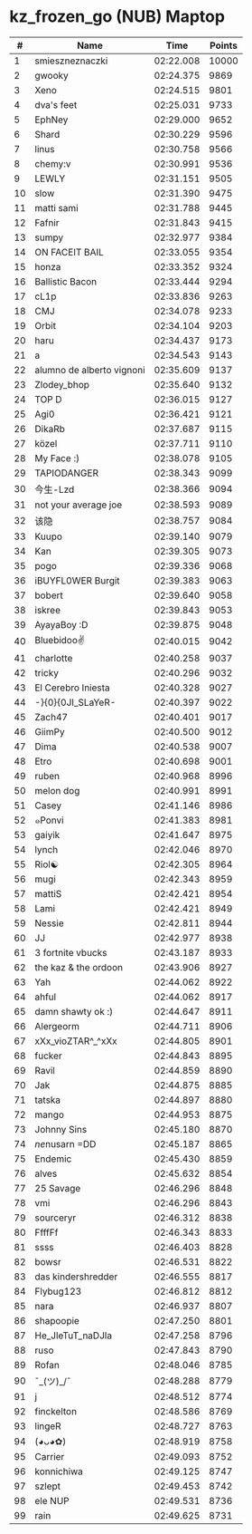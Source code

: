 # kz_frozen_go (NUB) Maptop

|  # | Name | Time | Points |
|-------------- | -------------- | -------------- | -------------- | 
| 1 | smieszneznaczki | 02:22.008 | 10000 | 
| 2 | gwooky | 02:24.375 | 9869 | 
| 3 | Xeno | 02:24.515 | 9801 | 
| 4 | dva's feet | 02:25.031 | 9733 | 
| 5 | EphNey | 02:29.000 | 9652 | 
| 6 | Shard | 02:30.229 | 9596 | 
| 7 | linus | 02:30.758 | 9566 | 
| 8 | chemy:v | 02:30.991 | 9536 | 
| 9 | LEWLY | 02:31.151 | 9505 | 
| 10 | slow | 02:31.390 | 9475 | 
| 11 | matti sami | 02:31.788 | 9445 | 
| 12 | Fafnir | 02:31.843 | 9415 | 
| 13 | sumpy | 02:32.977 | 9384 | 
| 14 | ON FACEIT BAIL | 02:33.055 | 9354 | 
| 15 | honza | 02:33.352 | 9324 | 
| 16 | Ballistic Bacon | 02:33.444 | 9294 | 
| 17 | cL1p | 02:33.836 | 9263 | 
| 18 | CMJ | 02:34.078 | 9233 | 
| 19 | Orbit | 02:34.104 | 9203 | 
| 20 | haru | 02:34.437 | 9173 | 
| 21 | a | 02:34.543 | 9143 | 
| 22 | alumno de alberto vignoni | 02:35.609 | 9137 | 
| 23 | Zlodey_bhop | 02:35.640 | 9132 | 
| 24 | TOP D | 02:36.015 | 9127 | 
| 25 | Agi0 | 02:36.421 | 9121 | 
| 26 | DikaRb | 02:37.687 | 9115 | 
| 27 | közel | 02:37.711 | 9110 | 
| 28 | My Face :) | 02:38.078 | 9105 | 
| 29 | TAPIODANGER | 02:38.343 | 9099 | 
| 30 | 今生-Lzd | 02:38.366 | 9094 | 
| 31 | not your average joe | 02:38.593 | 9089 | 
| 32 | 该隐 | 02:38.757 | 9084 | 
| 33 | Kuupo | 02:39.140 | 9079 | 
| 34 | Kan | 02:39.305 | 9073 | 
| 35 | pogo | 02:39.336 | 9068 | 
| 36 | iBUYFL0WER Burgit | 02:39.383 | 9063 | 
| 37 | bobert | 02:39.640 | 9058 | 
| 38 | iskree | 02:39.843 | 9053 | 
| 39 | AyayaBoy :D | 02:39.875 | 9048 | 
| 40 | Bluebidoo✌ | 02:40.015 | 9042 | 
| 41 | charlotte | 02:40.258 | 9037 | 
| 42 | tricky | 02:40.296 | 9032 | 
| 43 | El Cerebro Iniesta | 02:40.328 | 9027 | 
| 44 | -}{0}{0JI_SLaYeR- | 02:40.397 | 9022 | 
| 45 | Zach47 | 02:40.401 | 9017 | 
| 46 | GiimPy | 02:40.500 | 9012 | 
| 47 | Dima | 02:40.538 | 9007 | 
| 48 | Etro | 02:40.698 | 9001 | 
| 49 | ruben | 02:40.968 | 8996 | 
| 50 | melon dog | 02:40.991 | 8991 | 
| 51 | Casey | 02:41.146 | 8986 | 
| 52 | ๑Ponvi | 02:41.383 | 8981 | 
| 53 | gaiyik | 02:41.647 | 8975 | 
| 54 | lynch | 02:42.046 | 8970 | 
| 55 | Riol☯ | 02:42.305 | 8964 | 
| 56 | mugi | 02:42.343 | 8959 | 
| 57 | mattiS | 02:42.421 | 8954 | 
| 58 | Lami | 02:42.421 | 8949 | 
| 59 | Nessie | 02:42.811 | 8944 | 
| 60 | JJ | 02:42.977 | 8938 | 
| 61 | 3 fortnite vbucks | 02:43.187 | 8933 | 
| 62 | the kaz & the ordoon | 02:43.906 | 8927 | 
| 63 | Yah | 02:44.062 | 8922 | 
| 64 | ahful | 02:44.062 | 8917 | 
| 65 | damn shawty ok :) | 02:44.647 | 8911 | 
| 66 | Alergeorm | 02:44.711 | 8906 | 
| 67 | xXx_vioZTAR^_^xXx | 02:44.805 | 8901 | 
| 68 | fucker | 02:44.843 | 8895 | 
| 69 | Ravil | 02:44.859 | 8890 | 
| 70 | Jak | 02:44.875 | 8885 | 
| 71 | tatska | 02:44.897 | 8880 | 
| 72 | mango | 02:44.953 | 8875 | 
| 73 | Johnny Sins | 02:45.180 | 8870 | 
| 74 | $ne$nusarn =DD | 02:45.187 | 8865 | 
| 75 | Endemic | 02:45.430 | 8859 | 
| 76 | alves | 02:45.632 | 8854 | 
| 77 | 25 Savage | 02:46.296 | 8848 | 
| 78 | vmi | 02:46.296 | 8843 | 
| 79 | sourceryr | 02:46.312 | 8838 | 
| 80 | FfffFf | 02:46.343 | 8833 | 
| 81 | ssss | 02:46.403 | 8828 | 
| 82 | bowsr | 02:46.531 | 8822 | 
| 83 | das kindershredder | 02:46.555 | 8817 | 
| 84 | Flybug123 | 02:46.812 | 8812 | 
| 85 | nara | 02:46.937 | 8807 | 
| 86 | shapoopie | 02:47.250 | 8801 | 
| 87 | He_JleTuT_naDJla | 02:47.258 | 8796 | 
| 88 | ruso | 02:47.843 | 8790 | 
| 89 | Rofan | 02:48.046 | 8785 | 
| 90 | ¯\_(ツ)_/¯ | 02:48.288 | 8779 | 
| 91 | j | 02:48.512 | 8774 | 
| 92 | finckelton | 02:48.586 | 8769 | 
| 93 | lingeR | 02:48.727 | 8763 | 
| 94 | (◕ᴗ◕✿) | 02:48.919 | 8758 | 
| 95 | Carrier | 02:49.093 | 8752 | 
| 96 | konnichiwa | 02:49.125 | 8747 | 
| 97 | szlept | 02:49.453 | 8742 | 
| 98 | ele NUP | 02:49.531 | 8736 | 
| 99 | rain | 02:49.625 | 8731 | 

